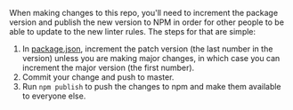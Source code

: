 When making changes to this repo, you'll need to increment the package version and publish the new version to NPM in order for other people to be able to update to the new linter rules.
The steps for that are simple:

1. In [package.json](package.json), increment the patch version (the last number in the version) unless you are making major changes, in which case you can increment the major version (the first number).
1. Commit your change and push to master.
1. Run `npm publish` to push the changes to npm and make them available to everyone else.
